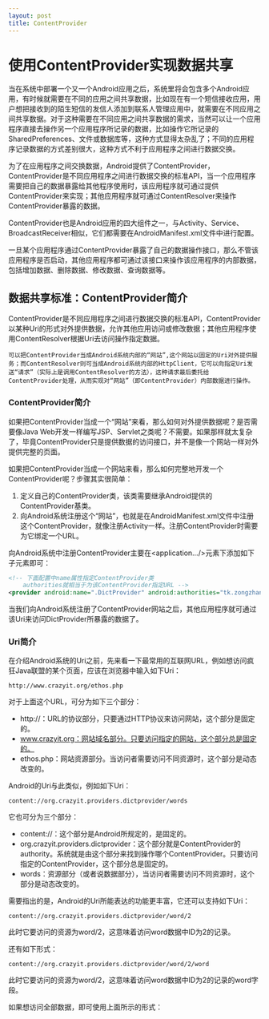 ```yaml
---
layout: post
title: ContentProvider
---
```


# 使用ContentProvider实现数据共享
当在系统中部署一个又一个Android应用之后，系统里将会包含多个Android应用，有时候就需要在不同的应用之间共享数据，比如现在有一个短信接收应用，用户想把接收到的陌生短信的发信人添加到联系人管理应用中，就需要在不同应用之间共享数据。对于这种需要在不同应用之间共享数据的需求，当然可以让一个应用程序直接去操作另一个应用程序所记录的数据，比如操作它所记录的SharedPreferences、文件或数据库等，这种方式显得太杂乱了；不同的应用程序记录数据的方式差别很大，这种方式不利于应用程序之间进行数据交换。

为了在应用程序之间交换数据，Android提供了ContentProvider，ContentProvider是不同应用程序之间进行数据交换的标准API，当一个应用程序需要把自己的数据暴露给其他程序使用时，该应用程序就可通过提供ContentProvider来实现；其他应用程序就可通过ContentResolver来操作ContentProvider暴露的数据。

ContentProvider也是Android应用的四大组件之一，与Activity、Service、BroadcastReceiver相似，它们都需要在AndroidManifest.xml文件中进行配置。

一旦某个应用程序通过ContentProvider暴露了自己的数据操作接口，那么不管该应用程序是否启动，其他应用程序都可通过该接口来操作该应用程序的内部数据，包括增加数据、删除数据、修改数据、查询数据等。
## 数据共享标准：ContentProvider简介
ContentProvider是不同应用程序之间进行数据交换的标准API，ContentProvider以某种Uri的形式对外提供数据，允许其他应用访问或修改数据；其他应用程序使用ContentResolver根据Uri去访问操作指定数据。

	可以把ContentProvider当成Android系统内部的“网站”,这个网站以固定的Uri对外提供服务；而ContentResolver则可当成Android系统内部的HttpClient，它可以向指定Uri发送“请求”（实际上是调用ContentResolver的方法），这种请求最后委托给ContentProvider处理，从而实现对“网站”（即ContentProvider）内部数据进行操作。

### ContentProvider简介
如果把ContentProvider当成一个“网站”来看，那么如何对外提供数据呢？是否需要像Java Web开发一样编写JSP、Servlet之类呢？不需要。如果那样就太复杂了，毕竟ContentProvider只是提供数据的访问接口，并不是像一个网站一样对外提供完整的页面。

如果把ContentProvider当成一个网站来看，那么如何完整地开发一个ContentProvider呢？步骤其实很简单：
1. 定义自己的ContentProvider类，该类需要继承Android提供的ContentProvider基类。
2. 向Android系统注册这个“网站”，也就是在AndroidManifest.xml文件中注册这个ContentProvider，就像注册Activity一样。注册ContentProvider时需要为它绑定一个URL。

向Android系统中注册ContentProvider主要在<application.../>元素下添加如下子元素即可：

```xml
<!-- 下面配置中name属性指定ContentProvider类
	authorities就相当于为该ContentProvider指定URL -->
<provider android:name=".DictProvider" android:authorities="tk.zongzhankui.providers.dictprovider">
```

当我们向Android系统注册了ContentProvider网站之后，其他应用程序就可通过该Uri来访问DictProvider所暴露的数据了。

### Uri简介
在介绍Android系统的Uri之前，先来看一下最常用的互联网URL，例如想访问疯狂Java联盟的某个页面，应该在浏览器中输入如下Uri：

	http://www.crazyit.org/ethos.php

对于上面这个URL，可分为如下三个部分：

- http://：URL的协议部分，只要通过HTTP协议来访问网站，这个部分是固定的。
- www.crazyit.org：网站域名部分。只要访问指定的网站，这个部分总是固定的。
- ethos.php：网站资源部分。当访问者需要访问不同资源时，这个部分是动态改变的。

Android的Uri与此类似，例如如下Uri：

	content://org.crazyit.providers.dictprovider/words

它也可分为三个部分：

- content://：这个部分是Android所规定的，是固定的。
- org.crazyit.providers.dictprovider：这个部分就是ContentProvider的authority。系统就是由这个部分来找到操作哪个ContentProvider。只要访问指定的ContentProvider，这个部分总是固定的。
- words：资源部分（或者说数据部分），当访问者需要访问不同资源时，这个部分是动态改变的。

需要指出的是，Android的Uri所能表达的功能更丰富，它还可以支持如下Uri：

	content://org.crazyit.providers.dictprovider/word/2

此时它要访问的资源为word/2，这意味着访问word数据中ID为2的记录。

还有如下形式：

	content://org.crazyit.providers.dictprovider/word/2/word

此时它要访问的资源为word/2，这意味着访问word数据中ID为2的记录的word字段。

如果想访问全部数据，即可使用上面所示的形式：
